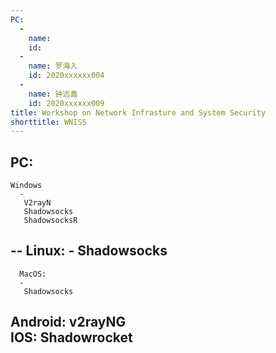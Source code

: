 ```yaml
---
PC:
  -
    name: 
    id: 
  -
    name: 罗海入
    id: 2020xxxxxx004
  -
    name: 钟远鑫
    id: 2020xxxxxx009
title: Workshop on Network Infrasture and System Security
shorttitle: WNISS
---
```




PC:
  --
    Windows 
      - 
       V2rayN 
       Shadowsocks 
       ShadowsocksR 
  --
    Linux: 
      - 
       Shadowsocks 
  -- 
      MacOS: 
      - 
       Shadowsocks 
Android: v2rayNG  
IOS: Shadowrocket  
---
